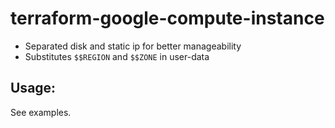 # terraform-google-compute-instance

 - Separated disk and static ip for better manageability
 - Substitutes `$$REGION` and `$$ZONE` in user-data

## Usage:

See examples.
